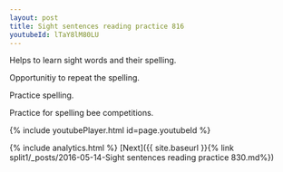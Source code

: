 ```yaml
---
layout: post
title: Sight sentences reading practice 816
youtubeId: lTaY8lM80LU
---
```

 
 
Helps to learn sight words and their spelling.

Opportunitiy to repeat the spelling. 

Practice spelling. 
 
Practice for spelling bee competitions. 
 
{% include youtubePlayer.html id=page.youtubeId %}
 
 
{% include analytics.html %} 
[Next]({{ site.baseurl }}{% link  split1/_posts/2016-05-14-Sight sentences reading practice 830.md%})
 
